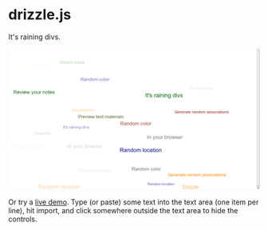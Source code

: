 drizzle.js
==========

It's raining divs.

![Drizzle ](screenshot1.png?raw=true "Drizzle in browser")


Or try a [live demo](http://www.anywheris.com/labs/drizzle/). Type (or paste) some text into the text area 
(one item per line), hit import, and click somewhere outside the text area to hide the controls. 

